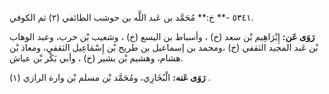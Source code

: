 ٥٣٤١ -** خ:** مُحَمَّد بن عَبد اللَّه بن حوشب الطائفي (٢) ثم الكوفي.

**رَوَى عَن:** إِبْرَاهِيم بْن سعد (خ) ، وأسباط بن اليسع (خ) ، وشعيب بْن حرب، وعبد الوهاب بْن عَبد المجيد الثقفي (خ) ،ومحمد بن إسماعيل بن طريح بْن إِسْمَاعِيل الثقفي، ومعاذ بْن هشام، وهشيم بْن بشير (خ) ، وأبي بَكْر بْن عياش.

**رَوَى عَنه:** الْبُخَارِي، ومُحَمَّد بْن مسلم بْن وارة الرازي (١) .